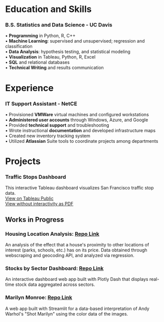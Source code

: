 # Education and Skills
### B.S. Statistics and Data Science - UC Davis
•	<b>Programming</b> in Python, R, C++ <br>
•	<b>Machine Learning</b>: supervised and unsupervised; regression and classification <br>
•	<b>Data Analysis</b>: hypothesis testing, and statistical modeling <br>
•	<b>Visualization</b> in Tableau, Python, R, Excel <br>
•	<b>SQL</b> and relational databases <br>
•	<b>Technical Writing</b> and results communication

# Experience
### IT Support Assistant - NetCE
•	Provisioned <b>VMWare</b> virtual machines and configured workstations <br>
• <b>Administered user accounts</b> through Windows, Azure, and Google <br>
• Provided <b>technical support</b> and troubleshooting <br>
• Wrote instructional <b>documentation</b> and developed infrastructure maps <br>
• Created new inventory tracking system <br>
• Utilized <b>Atlassian</b> Suite tools to coordinate projects among departments


# Projects
### Traffic Stops Dashboard
This interactive Tableau dashboard visualizes San Francisco traffic stop data. <br>
[View on Tableau Public](https://public.tableau.com/app/profile/melanie.bluck/viz/SanFranciscoPoliceStops/Dashboard1) <br>
[View without interactivity as PDF](https://drive.google.com/file/d/1IQrV1FWK_UjOSHBSr77zKWdY8ODJqGGm/view?usp=sharing)

## Works in Progress

### Housing Location Analysis: [Repo Link](https://github.com/mbluck/Housing-Location-Analysis)
An analysis of the effect that a house's proximity to other locations of interest (parks, schools, etc.) has on its price. Data obtained through webscraping and geocoding API, and analyzed via regression.

### Stocks by Sector Dashboard:   [Repo Link](https://github.com/mbluck/Stocks-by-Sector-Analysis)
An interactive dashboard web app built with Plotly Dash that displays real-time stock data aggregated across sectors.

### Marilyn Monroe: [Repo Link](https://github.com/mbluck/Shot-Marilyn)
A web app built with Streamlit for a data-based interpretation of Andy Warhol's "Shot Marilyn" using the color data of the images. 


